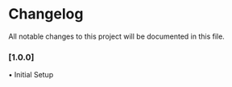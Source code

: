 # Changelog
All notable changes to this project will be documented in this file.

### [1.0.0]
• Initial Setup
